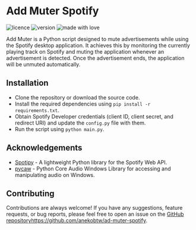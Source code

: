 # Add Muter Spotify
![licence](https://img.shields.io/badge/License-MIT-green.svg)
![version](https://img.shields.io/badge/Version-1.0.0-blue)
![made with love](https://img.shields.io/badge/Made_with-Love-red)

Add Muter is a Python script designed to mute advertisements while using the Spotify desktop application. It achieves this by monitoring the currently playing track on Spotify and muting the application whenever an advertisement is detected. Once the advertisement ends, the application will be unmuted automatically.

## Installation
- Clone the repository or download the source code.
- Install the required dependencies using `pip install -r requirements.txt`.
- Obtain Spotify Developer credentials (client ID, client secret, and redirect URI) and update the `config.py` file with them.
- Run the script using `python main.py`.

## Acknowledgements
 - [Spotipy](https://github.com/spotipy-dev/spotipy) - A lightweight Python library for the Spotify Web API.
 - [pycaw](https://github.com/AndreMiras/pycaw) - Python Core Audio Windows Library for accessing and manipulating audio on Windows.

## Contributing
Contributions are always welcome! If you have any suggestions, feature requests, or bug reports, please feel free to open an issue on the [GitHub repository](https://github.com/anekobtw/ad-muter-spotify)https://github.com/anekobtw/ad-muter-spotify.
